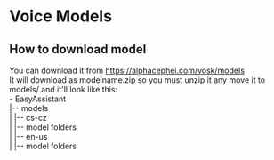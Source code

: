 # Voice Models
<h2>How to download model</h2>
You can download it from <a href="https://alphacephei.com/vosk/models">https://alphacephei.com/vosk/models</a>
<br>
It will download as modelname.zip so you must unzip it any move it to models/ and it'll look like this:<br>
- EasyAssistant<br>
  |-- models<br>
  |   |-- cs-cz<br>
  |       |-- model folders<br>
  |   |-- en-us<br>
  |       |-- model folders
